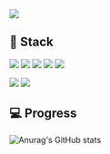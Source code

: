 <!--### Hi there 👋 -->

<!--
**AllveGit/AllveGit** is a ✨ _special_ ✨ repository because its `README.md` (this file) appears on your GitHub profile.

Here are some ideas to get you started:

- 🔭 I’m currently working on ...
- 🌱 I’m currently learning ...
- 👯 I’m looking to collaborate on ...
- 🤔 I’m looking for help with ...
- 💬 Ask me about ...
- 📫 How to reach me: ...
- 😄 Pronouns: ...
- ⚡ Fun fact: ...
-->
<img src = "https://img.shields.io/badge/-Blogger-FF5722?style=flat&logo=C&logoColor=white"/>

<h2>💪 Stack</h2>

<img src = "https://img.shields.io/badge/-C-A8B9CC?style=flat-square&logo=C&logoColor=white"/> <img src = "https://img.shields.io/badge/-C++-00599C?style=flat-square&logo=c%2B%2B&logoColor=white"/> <img src = "https://img.shields.io/badge/-CSharp-239120?style=flat-square&logo=C%20Sharp&logoColor=white"/> <img src = "https://img.shields.io/badge/-Go-00ADD8?style=flat-square&logo=Go&logoColor=white"/> <img src = "https://img.shields.io/badge/-Rust-000000?style=flat-square&logo=Rust&logoColor=white"/>

<img src = "https://img.shields.io/badge/-Unity-FFFFFF?style=flat-square&logo=Unity&logoColor=black"/> <img src = "https://img.shields.io/badge/-UnrealEngine-0E1128?style=flat-square&logo=UnrealEngine&logoColor=white"/>

<h2>💻 Progress</h2>

![Anurag's GitHub stats](https://github-readme-stats.vercel.app/api?username=AllveGit&show_icons=true&theme=radical)
